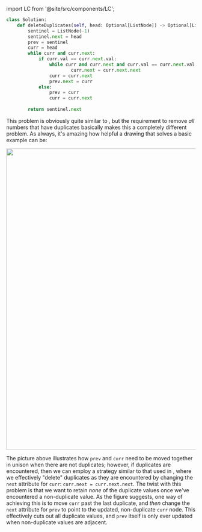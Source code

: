 import LC from '@site/src/components/LC';

```python
class Solution:
    def deleteDuplicates(self, head: Optional[ListNode]) -> Optional[ListNode]:
        sentinel = ListNode(-1)
        sentinel.next = head
        prev = sentinel
        curr = head
        while curr and curr.next:
            if curr.val == curr.next.val:
                while curr and curr.next and curr.val == curr.next.val:
                        curr.next = curr.next.next
                curr = curr.next
                prev.next = curr
            else:
                prev = curr
                curr = curr.next
        
        return sentinel.next
```

This problem is obviously quite similar to <LC id='83' type='long' ></LC>, but the requirement to remove *all* numbers that have duplicates basically makes this a completely different problem. As always, it's amazing how helpful a drawing that solves a basic example can be:

<div align='center' className='centeredImageDiv'>
  <img width='800px' src={require('@site/static/img/templates/linked-lists/f10.png').default} />
</div>

The picture above illustrates how `prev` and `curr` need to be moved together in unison when there are not duplicates; however, if duplicates are encountered, then we can employ a strategy similar to that used in <LC id='83' type='' ></LC>, where we effectively "delete" duplicates as they are encountered by changing the `next` attribute for `curr`: `curr.next = curr.next.next`. The twist with this problem is that we want to retain *none* of the duplicate values once we've encountered a non-duplicate value. As the figure suggests, one way of achieving this is to move `curr` past the last duplicate, and *then* change the `next` attribute for `prev` to point to the updated, non-duplicate `curr` node. This effectively cuts out all duplicate values, and `prev` itself is only ever updated when non-duplicate values are adjacent.
